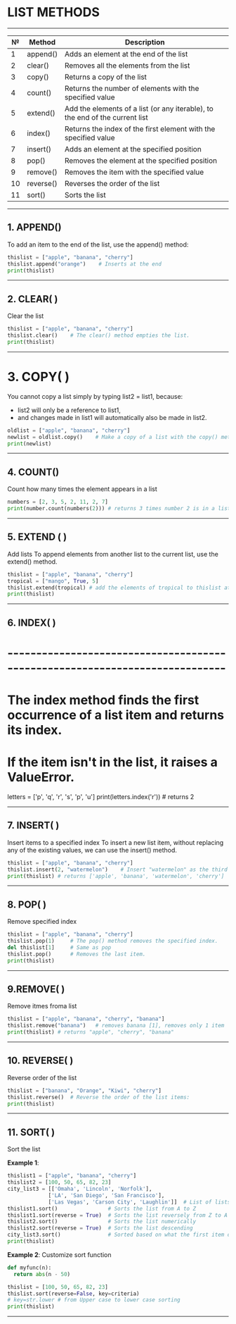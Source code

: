 # LIST METHODS


---


|№ |  Method   | Description                                                                  |
|--|-----------|------------------------------------------------------------------------------|
|1 | append()	 | Adds an element at the end of the list                                       |
|2 | clear()	 | Removes all the elements from the list                                       |
|3 | copy()	   | Returns a copy of the list                                                   |
|4 | count()	 | Returns the number of elements with the specified value                      |
|5 | extend()	 | Add the elements of a list (or any iterable), to the end of the current list |
|6 | index()	 | Returns the index of the first element with the specified value              |
|7 | insert()  | Adds an element at the specified position                                    |
|8 | pop()	   | Removes the element at the specified position                                |
|9 | remove()	 | Removes the item with the specified value                                    |
|10| reverse() | Reverses the order of the list                                              |
|11| sort()	   | Sorts the list                                                               |


---


## 1. APPEND()

To add an item to the end of the list, use the append() method:

```python
thislist = ["apple", "banana", "cherry"]
thislist.append("orange")    # Inserts at the end
print(thislist)
```


---


## 2. CLEAR( )

Clear the list

```python
thislist = ["apple", "banana", "cherry"]
thislist.clear()    # The clear() method empties the list.
print(thislist)
```


---


# 3. COPY( )

You cannot copy a list simply by typing list2 = list1, because:
- list2 will only be a reference to list1,
- and changes made in list1 will automatically also be made in list2.

```python
oldlist = ["apple", "banana", "cherry"]
newlist = oldlist.copy()    # Make a copy of a list with the copy() method:
print(newlist)
```


---


## 4. COUNT()

Count how many times the element appears in a list

```python
numbers = [2, 3, 5, 2, 11, 2, 7]
print(number.count(numbers(2))) # returns 3 times number 2 is in a list
```


---


## 5. EXTEND ( )

Add lists
To append elements from another list to the current list, use the extend() method.

```python
thislist = ["apple", "banana", "cherry"]
tropical = ["mango", True, 5]
thislist.extend(tropical) # add the elements of tropical to thislist at the end
print(thislist)
```


---


## 6. INDEX( )
# ----------------------------------------------------------------------------
# The index method finds the first occurrence of a list item and returns its index.
# If the item isn't in the list, it raises a ValueError.
letters = ['p', 'q', 'r', 's', 'p', 'u']
print(letters.index('r'))   # returns 2


---


## 7. INSERT( )
Insert items to a specified index
To insert a new list item, without replacing any of the existing values, we can use the insert() method.

```python
thislist = ["apple", "banana", "cherry"]
thislist.insert(2, "watermelon")    # Insert "watermelon" as the third item:
print(thislist) # returns ['apple', 'banana', 'watermelon', 'cherry']
```


---


## 8. POP( )

Remove specified index

```python
thislist = ["apple", "banana", "cherry"]
thislist.pop(1)     # The pop() method removes the specified index.
del thislist[1]     # Same as pop
thislist.pop()      # Removes the last item.
print(thislist)
```


---


## 9.REMOVE( )

Remove itmes froma list

```python
thislist = ["apple", "banana", "cherry", "banana"]
thislist.remove("banana")   # removes banana [1], removes only 1 item
print(thislist) # returns "apple", "cherry", "banana"
```


---


## 10. REVERSE( )

Reverse order of the list

```python
thislist = ["banana", "Orange", "Kiwi", "cherry"]
thislist.reverse()  # Reverse the order of the list items:
print(thislist)
```


---


## 11. SORT( )

Sort the list

**Example 1**:
```python
thislist1 = ["apple", "banana", "cherry"]
thislist2 = [100, 50, 65, 82, 23]
city_list3 = [['Omaha', 'Lincoln', 'Norfolk'],
             ['LA', 'San Diego', 'San Francisco'],
             ['Las Vegas', 'Carson City', 'Laughlin']]  # List of lists
thislist1.sort()                # Sorts the list from A to Z
thislist1.sort(reverse = True)  # Sorts the list reversely from Z to A
thislist2.sort()                # Sorts the list numerically
thislist2.sort(reverse = True)  # Sorts the list descending
city_list3.sort()               # Sorted based on what the first item of every list is
print(thislist)
```


**Example 2**: Customize sort function
```python
def myfunc(n):
  return abs(n - 50)

thislist = [100, 50, 65, 82, 23]
thislist.sort(reverse=False, key=criteria)
# key=str.lower # from Upper case to lower case sorting
print(thislist)
```


---
